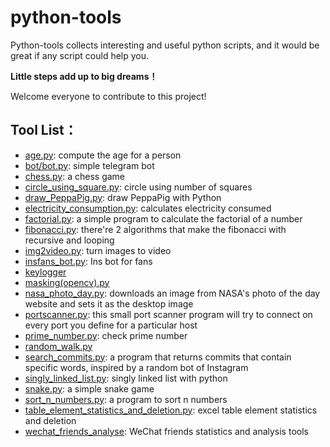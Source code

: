# python-tools
Python-tools collects interesting and useful python scripts, and it would be great if any script could help you.

**Little steps add up to big dreams！**

Welcome everyone to contribute to this project!


## Tool List：
- [age.py](https://github.com/Henry-Jia/python-tools/blob/master/age.py): compute the age for a person
- [bot/bot.py](https://github.com/Henry-Jia/python-tools/blob/master/bot/bot.py): simple telegram bot
- [chess.py](https://github.com/Henry-Jia/python-tools/blob/master/chess.py): a chess game
- [circle_using_square.py](https://github.com/Henry-Jia/python-tools/blob/master/circle_using_square.py): circle using number of squares
- [draw_PeppaPig.py](https://github.com/Henry-Jia/python-tools/blob/master/draw_PeppaPig.py): draw PeppaPig with Python
- [electricity_consumption.py](https://github.com/Henry-Jia/python-tools/blob/master/electricity_consumption.py): calculates electricity consumed
- [factorial.py](https://github.com/Henry-Jia/python-tools/blob/master/factorial.py): a simple program to calculate the factorial of a number 
- [fibonacci.py](https://github.com/Henry-Jia/python-tools/blob/master/fibonacci.py): there're 2 algorithms that make the fibonacci with recursive and looping
- [img2video.py](https://github.com/Henry-Jia/python-tools/blob/master/img2video.py): turn images to video
- [insfans_bot.py](https://github.com/Henry-Jia/python-tools/blob/master/insfans.py): Ins bot for fans
- [keylogger](https://github.com/Henry-Jia/python-tools/tree/master/keylogger)
- [masking(opencv).py](https://github.com/Henry-Jia/python-tools/blob/master/masking(opencv).py)
- [nasa_photo_day.py](https://github.com/Henry-Jia/python-tools/blob/master/nasa_photo_day.py): downloads an image from NASA's photo of the day website and sets it as the desktop image
- [portscanner.py](https://github.com/Henry-Jia/python-tools/blob/master/portscanner.py): this small port scanner program will try to connect on every port you define for a particular host
- [prime_number.py](https://github.com/Henry-Jia/python-tools/blob/master/prime_number.py): check prime number
- [random_walk.py](https://github.com/Henry-Jia/python-tools/blob/master/random_walk.py)
- [search_commits.py](https://github.com/Henry-Jia/python-tools/blob/master/search_commits.py): a program that returns commits that contain specific words, inspired by a random bot of Instagram
- [singly_linked_list.py](https://github.com/Henry-Jia/python-tools/blob/master/singly_linked_list.py): singly linked list with python
- [snake.py](https://github.com/Henry-Jia/python-tools/blob/master/snake.py): a simple snake game
- [sort_n_numbers.py](https://github.com/Henry-Jia/python-tools/blob/master/sort_n_numbers.py): a program to sort n numbers
- [table_element_statistics_and_deletion.py](https://github.com/Henry-Jia/python-tools/blob/master/table_element_statistics_and_deletion.py): excel table element statistics and deletion
- [wechat_friends_analyse](https://github.com/Henry-Jia/python-tools/tree/master/wechat_friends_analyse): WeChat friends statistics and analysis tools


